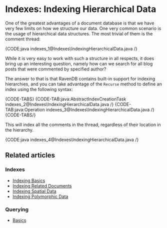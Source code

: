 # Indexes: Indexing Hierarchical Data

One of the greatest advantages of a document database is that we have very few limits on how we structure our data. One very common scenario is the usage of hierarchical data structures. The most trivial of them is the comment thread:

{CODE:java indexes_1@Indexes\IndexingHierarchicalData.java /}

While it is very easy to work with such a structure in all respects, it does bring up an interesting question, namely how can we search for all blog posts that were commented by specified author?

The answer to that is that RavenDB contains built-in support for indexing hierarchies, and you can take advantage of the `Recurse` method to define an index using the following syntax:

{CODE-TABS}
{CODE-TAB:java:AbstractIndexCreationTask indexes_2@Indexes\IndexingHierarchicalData.java /}
{CODE-TAB:java:Operation indexes_3@Indexes\IndexingHierarchicalData.java /}
{CODE-TABS/}

This will index all the comments in the thread, regardless of their location in the hierarchy.

{CODE:java indexes_4@Indexes\IndexingHierarchicalData.java /}

## Related articles

### Indexes

- [Indexing Basics](../indexes/indexing-basics)
- [Indexing Related Documents](../indexes/indexing-related-documents)
- [Indexing Spatial Data](../indexes/indexing-spatial-data)
- [Indexing Polymorphic Data](../indexes/indexing-polymorphic-data)

### Querying 

- [Basics](../indexes/querying/basics)
